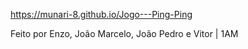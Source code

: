 https://munari-8.github.io/Jogo---Ping-Ping

Feito por Enzo, João Marcelo, João Pedro e Vitor | 1AM
